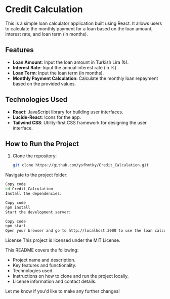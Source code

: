 # Credit Calculation

This is a simple loan calculator application built using React. It allows users to calculate the monthly payment for a loan based on the loan amount, interest rate, and loan term (in months).

## Features

- **Loan Amount**: Input the loan amount in Turkish Lira (₺).
- **Interest Rate**: Input the annual interest rate (in %).
- **Loan Term**: Input the loan term (in months).
- **Monthly Payment Calculation**: Calculate the monthly loan repayment based on the provided values.

## Technologies Used

- **React**: JavaScript library for building user interfaces.
- **Lucide-React**: Icons for the app.
- **Tailwind CSS**: Utility-first CSS framework for designing the user interface.

## How to Run the Project

1. Clone the repository:
   ```bash
   git clone https://github.com/ysfhmtky/Credit_Calculation.git
   ```
Navigate to the project folder:

```bash
Copy code
cd Credit_Calculation
Install the dependencies:
```
```bash
Copy code
npm install
Start the development server:
```
```bash
Copy code
npm start
Open your browser and go to http://localhost:3000 to use the loan calculator.
```
License
This project is licensed under the MIT License.

This README covers the following:
- Project name and description.
- Key features and functionality.
- Technologies used.
- Instructions on how to clone and run the project locally.
- License information and contact details.

Let me know if you'd like to make any further changes!
